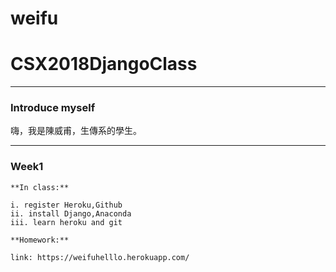 # weifu
# CSX2018DjangoClass

---
### Introduce myself 

嗨，我是陳威甫，生傳系的學生。

---
### Week1

    **In class:**
    
    i. register Heroku,Github   
    ii. install Django,Anaconda  
    iii. learn heroku and git  
    
    **Homework:**
    
    link: https://weifuhelllo.herokuapp.com/
